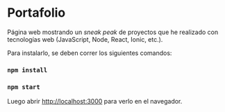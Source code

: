 # Portafolio

Página web mostrando un _sneak peak_ de proyectos que he realizado con tecnologías web (JavaScript, Node, React, Ionic, etc.).

Para instalarlo, se deben correr los siguientes comandos:

### `npm install`
### `npm start`

Luego abrir [http://localhost:3000](http://localhost:3000) para verlo en el navegador.
